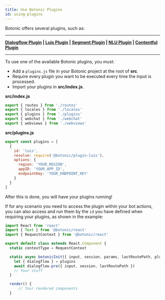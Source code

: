 ```yaml
---
title: Use Botonic Plugins
id: using-plugins
---
```


Botonic offers several plugins, such as:

---
**[Dialogflow Plugin](plugin-dialogflow) | [Luis Plugin](plugin-luis) | [Segment Plugin](plugin-segment) | [NLU Plugin](plugin-nlu) | [Contentful Plugin](plugin-contentful)**

---

To use one of the available Botonic plugins,  you must:
* Add a `plugins.js` file in your Botonic project at the root of **src**.
* Require every plugin you want to be executed every time the input is processed.
* Import your plugins in **src/index.js**.

**src/index.js**  

```javascript
export { routes } from './routes'
export { locales } from './locales'
export { plugins } from './plugins'
export { webchat } from './webchat'
export { webviews } from './webviews'
```

**src/plugins.js**  

```javascript
export const plugins = [
  {
    id: 'luis',
    resolve: require('@botonic/plugin-luis'),
    options: {
      region: 'YOUR_REGION',
      appID: 'YOUR_APP_ID',
      endpointKey: 'YOUR_ENDPOINT_KEY'
    }
  }
]
```

After this is done, you will have your plugins running!  

If for any scenario you need to access the plugin within your bot actions, you can also access and run them by the `id` you have defined when requiring your plugins, as shown in the example:

```javascript
import React from 'react'
import { Text } from '@botonic/react'
import { RequestContext } from '@botonic/react'

export default class extends React.Component {
  static contextType = RequestContext

  static async botonicInit({ input, session, params, lastRoutePath, plugins }) {
    let { dialogflow } = plugins
    await dialogflow.pre({ input, session, lastRoutePath })
    // Your stuff
  }

  render() {
      // Your rendered components
  }
```

